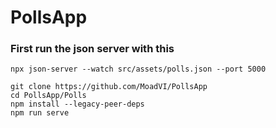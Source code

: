 # PollsApp
### First run the json server with this

```
npx json-server --watch src/assets/polls.json --port 5000

```


```
git clone https://github.com/MoadVI/PollsApp
cd PollsApp/Polls
npm install --legacy-peer-deps
npm run serve


```
